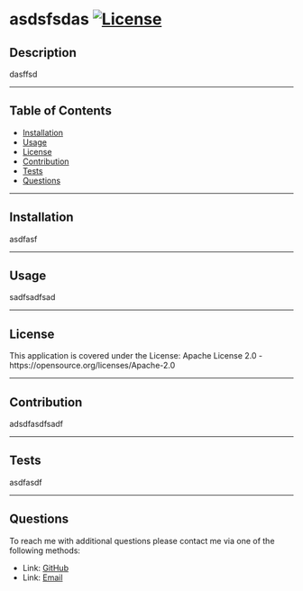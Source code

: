 
# asdsfsdas [![License](https://img.shields.io/badge/License-Apache_2.0-blue.svg)](https://opensource.org/licenses/Apache-2.0)

## Description 
<p>dasffsd<p>
    
---
## Table of Contents 
- [Installation](#Installation)
- [Usage](#Usage)
- [License](#License)
- [Contribution](#Contribution)
- [Tests](#Tests)
- [Questions](#Questions)

---
## Installation 
<p>asdfasf<p> 

---
## Usage 
<p>sadfsadfsad</p>

---
## License 
<p> This application is covered under the License: Apache License 2.0 - https://opensource.org/licenses/Apache-2.0
</p> 

---
## Contribution 
<p>adsdfasdfsadf</p>

---
## Tests 
<p>asdfasdf </p>

---
## Questions 
<p> To reach me with additional questions please contact me via one of the following methods: </p>

- Link: [GitHub](https://github.com/asdfasdfsdfa)
- Link: [Email](asdfasdf)  
